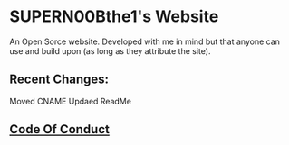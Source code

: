 # SUPERN00Bthe1's Website
An Open Sorce website. Developed with me in mind but that anyone can use and build upon (as long as they attribute the site).

## Recent Changes:
Moved CNAME
Updaed ReadMe

## [Code Of Conduct](https://github.com/SUPERN00Bthefirst/SUPERN00Bthe1Website/blob/master/.github/CODE_OF_CONDUCT.md)
